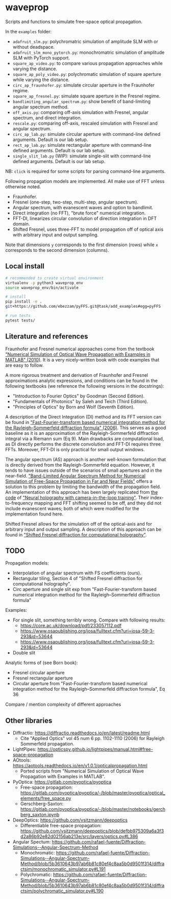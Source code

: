 # waveprop

Scripts and functions to simulate free-space optical propagation. 

In the `examples` folder:
- `adafruit_slm.py`: polychromatric simulation of amplitude SLM with or without deadspace.
- `adafruit_slm_mono_pytorch.py`: monochromatric simulation of amplitude SLM with PyTorch support.
- `square_ap_video.py`: to compare various propagation approaches while varying the distance.
- `square_ap_poly_video.py`: polychromatic simulation of square aperture while varying the distance.
- `circ_ap_fraunhofer.py`: simulate circular aperture in the Fraunhofer regime.
- `square_ap_fresnel.py`: simulate square aperture in the Fresnel regime.
- `bandlimiting_angular_spectrum.py`: show benefit of band-limiting angular spectrum method.
- `off_axis.py`: comparing off-axis simulation with Fresnel, angular spectrum, and direct integration.
- `rescale.py`: comparing off-axis, rescaled simulation with Fresnel and angular spectrum.
- `circ_ap_lab.py`: simulate circular aperture with command-line defined arguments. Default is our lab setup.
- `rect_ap_lab.py`: simulate rectangular aperture with command-line defined arguments. Default is our lab setup.
- `single_slit_lab.py` (WIP): simulate single-slit with command-line defined arguments. Default is our lab setup.

NB: `click` is required for some scripts for parsing command-line arguments.

Following propagation models are implemented. All make use of FFT unless otherwise noted.
- Fraunhofer.
- Fresnel (one-step, two-step, multi-step, angular spectrum).
- Angular spectrum, with evanescent waves and option to bandlimit.
- Direct integration (no FFT), "brute force" numerical integration.
- FFT-DI, linearizes circular convolution of direction integration in DFT domain.
- Shifted Fresnel, uses three-FFT to model propagation off of optical axis with arbitrary input and
output sampling.
  
Note that dimensions `y` corresponds to the first dimension (rows) while `x`
corresponds to the second dimension (columns).

## Local install

```sh
# recommended to create virtual environment
virtualenv -p python3 waveprop_env
source waveprop_env/bin/activate

# install
pip install -e .
git+https://github.com/ebezzam/pyFFS.git@task/add_examples#egg=pyFFS

# run tests
pytest tests/
```

## Literature and references

Fraunhofer and Fresnel numerical approaches come from the textbook ["Numerical Simulation of Optical 
Wave Propagation with Examples in MATLAB" (2010)](https://www.spiedigitallibrary.org/ebooks/PM/Numerical-Simulation-of-Optical-Wave-Propagation-with-Examples-in-MATLAB/eISBN-9780819483270/10.1117/3.866274?SSO=1).
It is a very nicely-written book with code examples that are easy to follow. 

A more rigorous treatment and derivation of Fraunhofer and Fresnel approximations analytic 
expressions, and conditions can be found in the following textbooks (we reference the following
versions in the docstrings):
- "Introduction to Fourier Optics" by Goodman (Second Edition).
- "Fundamentals of Photonics" by Saleh and Teich (Third Edition).
- "Principles of Optics" by Born and Wolf (Seventh Edition).

A description of the Direct Integration (DI) method and its FFT version can be found in 
["Fast-Fourier-transform based numerical integration method for the Rayleigh–Sommerfeld diffraction 
formula" (2006)](https://www.osapublishing.org/ao/fulltext.cfm?uri=ao-45-6-1102&id=87971). This 
serves as a good baseline as it is an approximation of the Rayleigh-Sommerfeld diffraction integral 
via a Riemann sum (Eq 9). Main drawbacks are computational load, as DI directly performs the 
discrete convolution and FFT-DI requires three FFTs. Moreover, FFT-DI is only practical for small
output windows.

The angular spectrum (AS) approach is another well-known formulation that is directly derived from 
the Rayleigh-Sommerfeld equation. However, it tends to have issues outside of the scenarios of
small apertures and in the near-field. ["Band-Limited Angular Spectrum Method for
Numerical Simulation of Free-Space Propagation in Far and Near Fields"](https://www.osapublishing.org/oe/fulltext.cfm?uri=oe-17-22-19662&id=186848)
offers a solution to this problem by limiting the bandwidth of the propagation field. An 
implementation of this approach has been largely replicated from [the code](https://github.com/computational-imaging/neural-holography/blob/d2e399014aa80844edffd98bca34d2df80a69c84/propagation_ASM.py#L22)
of ["Neural holography with camera-in-the-loop training"](https://dl.acm.org/doi/abs/10.1145/3414685.3417802). 
Their index-to-frequency mapping and FFT shifting seemed to be off, and they did not include evanescent waves; both of which were modified for the implementation found here.

Shifted Fresnel allows for the simulation off of the optical-axis and for arbitrary input and output
sampling. A description of this approach can be found in ["Shifted Fresnel diffraction for 
computational holography"](https://www.osapublishing.org/oe/fulltext.cfm?uri=oe-15-9-5631&id=132698).

## TODO

Propagation models:
- Interpolation of angular spectrum with FS coefficients (ours).
- Rectangular tiling, Section 4 of "Shifted Fresnel diffraction for computational holography".
- Circ aperture and single slit exp from "Fast-Fourier-transform based numerical integration
method for the Rayleigh–Sommerfeld diffraction formula"

Examples:
- For single slit, something terribly wrong. Compare with following results:
    - https://core.ac.uk/download/pdf/233057112.pdf
    - https://www.osapublishing.org/josa/fulltext.cfm?uri=josa-59-3-293&id=53644
    - https://www.osapublishing.org/josa/fulltext.cfm?uri=josa-59-3-293&id=53644
- Double slit

Analytic forms of (see Born book):
- Fresnel circular aperture
- Fresnel rectangular aperture
- Circular aperture from "Fast-Fourier-transform based numerical integration
method for the Rayleigh–Sommerfeld diffraction formula", Eq 36

Compare / mention complexity of different approaches

## Other libraries

- Diffractio: https://diffractio.readthedocs.io/en/latest/readme.html
    - Cite "Applied Optics" vol 45 num 6 pp. 1102-1110 (2006) for Rayleigh Sommerfeld propagation.
- LightPipes: https://opticspy.github.io/lightpipes/manual.html#free-space-propagation
- AOtools: https://aotools.readthedocs.io/en/v1.0.1/opticalpropagation.html
    - Ported scripts from "Numerical Simulation of Optical Wave Propagation with Examples in MATLAB".
- PyOptica: https://gitlab.com/pyoptica/pyoptica
    - Free-space propagation: https://gitlab.com/pyoptica/pyoptica/-/blob/master/pyoptica/optical_elements/free_space.py
    - Gerschberg-Saxton: https://gitlab.com/pyoptica/pyoptica/-/blob/master/notebooks/gerchberg_saxton.ipynb
- DeepOptics: https://github.com/vsitzmann/deepoptics
    - Differentiable free-space propagation: https://github.com/vsitzmann/deepoptics/blob/defbb975309a6a3f3d2a86b92e82d02156ab213e/src/layers/optics.py#L386
- Angular Spectum: https://github.com/rafael-fuente/Diffraction-Simulations--Angular-Spectrum-Method
    - Monochromatic: https://github.com/rafael-fuente/Diffraction-Simulations--Angular-Spectrum-Method/blob/5b3610643b97ab6b81c80ef4c8aa5b0d9501f314/diffractsim/monochromatic_simulator.py#L191
    - Polychromatic: https://github.com/rafael-fuente/Diffraction-Simulations--Angular-Spectrum-Method/blob/5b3610643b97ab6b81c80ef4c8aa5b0d9501f314/diffractsim/polychromatic_simulator.py#L190
  